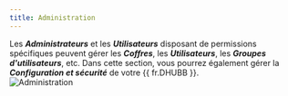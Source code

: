```yaml
---
title: Administration
---
```

Les ***Administrateurs*** et les ***Utilisateurs*** disposant de permissions spécifiques peuvent gérer les ***Coffres***, les ***Utilisateurs***, les ***Groupes d'utilisateurs***, etc. Dans cette section, vous pourrez également gérer la ***Configuration et sécurité*** de votre {{ fr.DHUBB }}.  
![Administration](https://webdevolutions.azureedge.net/docs/fr/hub/Hub4023.png) 
